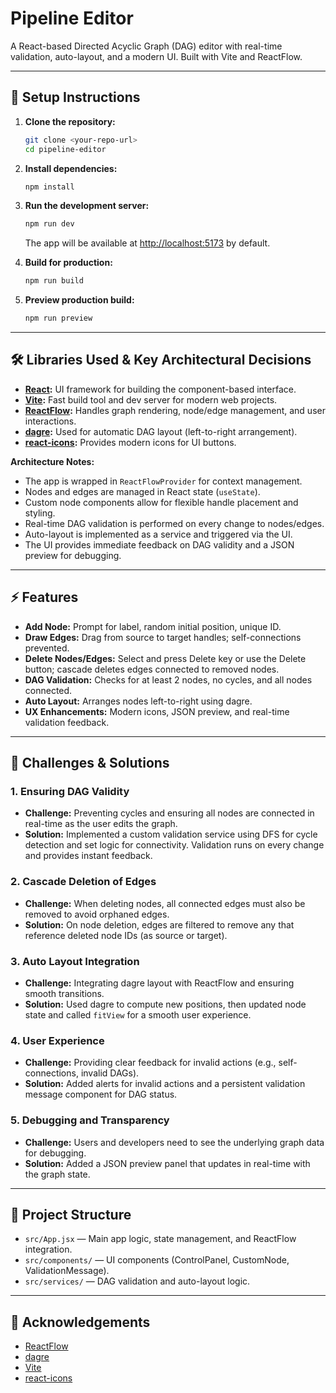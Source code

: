 # Pipeline Editor

A React-based Directed Acyclic Graph (DAG) editor with real-time validation, auto-layout, and a modern UI. Built with Vite and ReactFlow.

---

## 🚀 Setup Instructions

1. **Clone the repository:**
   ```bash
   git clone <your-repo-url>
   cd pipeline-editor
   ```

2. **Install dependencies:**
   ```bash
   npm install
   ```

3. **Run the development server:**
   ```bash
   npm run dev
   ```
   The app will be available at [http://localhost:5173](http://localhost:5173) by default.

4. **Build for production:**
   ```bash
   npm run build
   ```

5. **Preview production build:**
   ```bash
   npm run preview
   ```

---

## 🛠️ Libraries Used & Key Architectural Decisions

- **[React](https://react.dev/):** UI framework for building the component-based interface.
- **[Vite](https://vitejs.dev/):** Fast build tool and dev server for modern web projects.
- **[ReactFlow](https://reactflow.dev/):** Handles graph rendering, node/edge management, and user interactions.
- **[dagre](https://github.com/dagrejs/dagre):** Used for automatic DAG layout (left-to-right arrangement).
- **[react-icons](https://react-icons.github.io/react-icons/):** Provides modern icons for UI buttons.

**Architecture Notes:**
- The app is wrapped in `ReactFlowProvider` for context management.
- Nodes and edges are managed in React state (`useState`).
- Custom node components allow for flexible handle placement and styling.
- Real-time DAG validation is performed on every change to nodes/edges.
- Auto-layout is implemented as a service and triggered via the UI.
- The UI provides immediate feedback on DAG validity and a JSON preview for debugging.

---

## ⚡ Features

- **Add Node:** Prompt for label, random initial position, unique ID.
- **Draw Edges:** Drag from source to target handles; self-connections prevented.
- **Delete Nodes/Edges:** Select and press Delete key or use the Delete button; cascade deletes edges connected to removed nodes.
- **DAG Validation:** Checks for at least 2 nodes, no cycles, and all nodes connected.
- **Auto Layout:** Arranges nodes left-to-right using dagre.
- **UX Enhancements:** Modern icons, JSON preview, and real-time validation feedback.

---

## 🧩 Challenges & Solutions

### 1. **Ensuring DAG Validity**
- **Challenge:** Preventing cycles and ensuring all nodes are connected in real-time as the user edits the graph.
- **Solution:** Implemented a custom validation service using DFS for cycle detection and set logic for connectivity. Validation runs on every change and provides instant feedback.

### 2. **Cascade Deletion of Edges**
- **Challenge:** When deleting nodes, all connected edges must also be removed to avoid orphaned edges.
- **Solution:** On node deletion, edges are filtered to remove any that reference deleted node IDs (as source or target).

### 3. **Auto Layout Integration**
- **Challenge:** Integrating dagre layout with ReactFlow and ensuring smooth transitions.
- **Solution:** Used dagre to compute new positions, then updated node state and called `fitView` for a smooth user experience.

### 4. **User Experience**
- **Challenge:** Providing clear feedback for invalid actions (e.g., self-connections, invalid DAGs).
- **Solution:** Added alerts for invalid actions and a persistent validation message component for DAG status.

### 5. **Debugging and Transparency**
- **Challenge:** Users and developers need to see the underlying graph data for debugging.
- **Solution:** Added a JSON preview panel that updates in real-time with the graph state.

---

## 📁 Project Structure

- `src/App.jsx` — Main app logic, state management, and ReactFlow integration.
- `src/components/` — UI components (ControlPanel, CustomNode, ValidationMessage).
- `src/services/` — DAG validation and auto-layout logic.

---

## 🙏 Acknowledgements
- [ReactFlow](https://reactflow.dev/)
- [dagre](https://github.com/dagrejs/dagre)
- [Vite](https://vitejs.dev/)
- [react-icons](https://react-icons.github.io/react-icons/)
